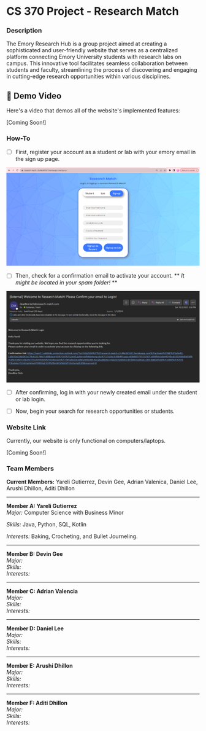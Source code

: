 # **CS 370 Project - Research Match**

### Description 

The Emory Research Hub is a group project aimed at creating a sophisticated and user-friendly website that serves as a centralized platform connecting Emory University students with research labs on campus. This innovative tool facilitates seamless collaboration between students and faculty, streamlining the process of discovering and engaging in cutting-edge research opportunities within various disciplines.

## 🎥 Demo Video

Here's a video that demos all of the website's implemented features:

[Coming Soon!]

### How-To
- [ ] First, register your account as a student or lab with your emory email in the sign up page.
<img src="https://github.com/arushidhillon/CS370/blob/main/Research%20Match%20Wireframe/RegisterUser.png" width=600>

- [ ] Then, check for a confirmation email to activate your account. ** *It might be located in your spam folder!* **
<img src="https://github.com/arushidhillon/CS370/blob/main/Research%20Match%20Wireframe/EmailConfirmation.png" width=600>

      
- [ ] After confirming, log in with your newly created email under the student or lab login.

      
- [ ] Now, begin your search for research opportunities or students.
      
### Website Link 
Currently, our website is only functional on computers/laptops.

[Coming Soon!]

### Team Members
**Current Members:** Yareli Gutierrez, Devin Gee, Adrian Valenica, Daniel Lee, Arushi Dhillon, Aditi Dhillon

---

**Member A: Yareli Gutierrez**  
*Major:* Computer Science with Business Minor

*Skills:* Java, Python, SQL, Kotlin

*Interests:* Baking, Crocheting, and Bullet Journeling.

---

**Member B: Devin Gee**  
*Major:*       
*Skills:*       
*Interests:*         

---

**Member C: Adrian Valencia**  
*Major:*       
*Skills:*  
*Interests:* 

---

**Member D: Daniel Lee**  
*Major:*       
*Skills:*       
*Interests:*       

---

**Member E: Arushi Dhillon**  
*Major:*       
*Skills:*       
*Interests:*       

---

**Member F: Aditi Dhillon**  
*Major:*       
*Skills:*       
*Interests:*       
